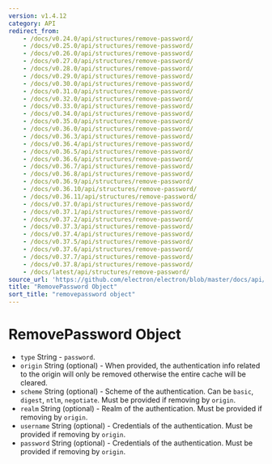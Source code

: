 ```yaml
---
version: v1.4.12
category: API
redirect_from:
    - /docs/v0.24.0/api/structures/remove-password/
    - /docs/v0.25.0/api/structures/remove-password/
    - /docs/v0.26.0/api/structures/remove-password/
    - /docs/v0.27.0/api/structures/remove-password/
    - /docs/v0.28.0/api/structures/remove-password/
    - /docs/v0.29.0/api/structures/remove-password/
    - /docs/v0.30.0/api/structures/remove-password/
    - /docs/v0.31.0/api/structures/remove-password/
    - /docs/v0.32.0/api/structures/remove-password/
    - /docs/v0.33.0/api/structures/remove-password/
    - /docs/v0.34.0/api/structures/remove-password/
    - /docs/v0.35.0/api/structures/remove-password/
    - /docs/v0.36.0/api/structures/remove-password/
    - /docs/v0.36.3/api/structures/remove-password/
    - /docs/v0.36.4/api/structures/remove-password/
    - /docs/v0.36.5/api/structures/remove-password/
    - /docs/v0.36.6/api/structures/remove-password/
    - /docs/v0.36.7/api/structures/remove-password/
    - /docs/v0.36.8/api/structures/remove-password/
    - /docs/v0.36.9/api/structures/remove-password/
    - /docs/v0.36.10/api/structures/remove-password/
    - /docs/v0.36.11/api/structures/remove-password/
    - /docs/v0.37.0/api/structures/remove-password/
    - /docs/v0.37.1/api/structures/remove-password/
    - /docs/v0.37.2/api/structures/remove-password/
    - /docs/v0.37.3/api/structures/remove-password/
    - /docs/v0.37.4/api/structures/remove-password/
    - /docs/v0.37.5/api/structures/remove-password/
    - /docs/v0.37.6/api/structures/remove-password/
    - /docs/v0.37.7/api/structures/remove-password/
    - /docs/v0.37.8/api/structures/remove-password/
    - /docs/latest/api/structures/remove-password/
source_url: 'https://github.com/electron/electron/blob/master/docs/api/structures/remove-password.md'
title: "RemovePassword Object"
sort_title: "removepassword object"
---
```


# RemovePassword Object

* `type` String - `password`.
* `origin` String (optional) - When provided, the authentication info
  related to the origin will only be removed otherwise the entire cache
  will be cleared.
* `scheme` String (optional) - Scheme of the authentication.
  Can be `basic`, `digest`, `ntlm`, `negotiate`. Must be provided if
  removing by `origin`.
* `realm` String (optional) - Realm of the authentication. Must be provided if
  removing by `origin`.
* `username` String (optional) - Credentials of the authentication. Must be
  provided if removing by `origin`.
* `password` String (optional) - Credentials of the authentication. Must be
  provided if removing by `origin`.
